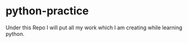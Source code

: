 # python-practice
Under this Repo I will put all my work which I am creating while learning python.
